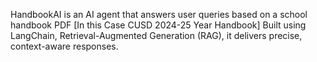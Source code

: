 HandbookAI is an AI agent that answers user queries based on a school handbook PDF [In this Case CUSD 2024-25 Year Handbook] 
Built using LangChain, Retrieval-Augmented Generation (RAG), it delivers precise, context-aware responses.
